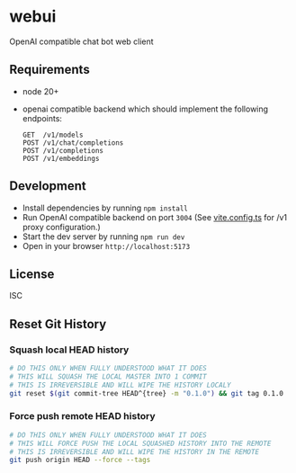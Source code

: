 # webui

OpenAI compatible chat bot web client

## Requirements

- node 20+
- openai compatible backend which should implement the following endpoints:

  ```text
  GET  /v1/models
  POST /v1/chat/completions
  POST /v1/completions
  POST /v1/embeddings
  ```

## Development

- Install dependencies by running `npm install`
- Run OpenAI compatible backend on port `3004` (See [vite.config.ts](./vite.config.ts) for /v1 proxy configuration.)
- Start the dev server by running `npm run dev`
- Open in your browser `http://localhost:5173`

## License

ISC

## Reset Git History

### Squash local HEAD history

```sh
# DO THIS ONLY WHEN FULLY UNDERSTOOD WHAT IT DOES
# THIS WILL SQUASH THE LOCAL MASTER INTO 1 COMMIT
# THIS IS IRREVERSIBLE AND WILL WIPE THE HISTORY LOCALY
git reset $(git commit-tree HEAD^{tree} -m "0.1.0") && git tag 0.1.0
```

### Force push remote HEAD history

```sh
# DO THIS ONLY WHEN FULLY UNDERSTOOD WHAT IT DOES
# THIS WILL FORCE PUSH THE LOCAL SQUASHED HISTORY INTO THE REMOTE
# THIS IS IRREVERSIBLE AND WILL WIPE THE HISTORY IN THE REMOTE
git push origin HEAD --force --tags
```
